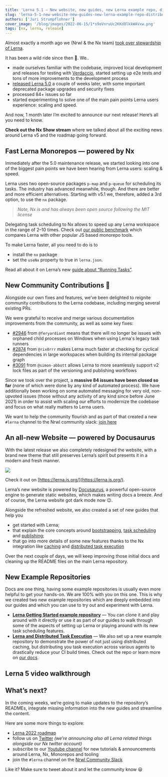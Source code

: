```yaml
---
title: 'Lerna 5.1 — New website, new guides, new Lerna example repo, distributed caching support and speed!'
slug: 'lerna-5-1-new-website-new-guides-new-lerna-example-repo-distributed-caching-support-and-speed'
authors: ['Juri Strumpflohner']
cover_image: '/blog/images/2022-06-15/1*s9oVnruUc2KKd8lkkWAVxw.png'
tags: [nx, lerna, release]
---
```


Almost exactly a month ago we (Nrwl & the Nx team) [took over stewardship of Lerna](https://medium.com/lerna-is-dead-long-live-lerna-61259f97dbd9?sk=60349b9dc0be3ff730ad052c4cf69df3).

It has been a wild ride since then 🤯. We..

- made ourselves familiar with the codebase, improved local development and releases for testing with [Verdaccio](https://verdaccio.org/), started setting up e2e tests and tons of more improvements to the development process
- [released Lerna 5.0](https://github.com/lerna/lerna/releases/tag/v5.0.0) a couple of weeks later, with some important deprecated package upgrades and security fixes
- processed 84+ issues so far
- started experimenting to solve one of the main pain points Lerna users experience: scaling and speed.

And now, 1 month later I’m excited to announce our next release! Here’s all you need to know.

**Check out the Nx Show stream** where we talked about all the exciting news around Lerna v5 and the roadmap going forward.

## Fast Lerna Monorepos — powered by Nx

Immediately after the 5.0 maintenance release, we started looking into one of the biggest pain points we have been hearing from Lerna users: scaling & speed.

Lerna uses two open-source packages `p-map` and `p-queue` for scheduling its tasks. The industry has advanced meanwhile, though. And there are better and more efficient alternatives. Starting with v5.1 we, therefore, added a 3rd option, to use the `nx` package.

> _Note, Nx is and has always been open source following the MIT license_

Delegating task scheduling to Nx allows to speed up any Lerna workspace in the range of 2–10 times. Check out [our public benchmark](https://github.com/vsavkin/large-monorepo) which compares Lerna with other popular JS based monorepo tools.

To make Lerna faster, all you need to do is to

- install the `nx` package
- set the `useNx` property to true in `lerna.json`.

Read all about it on Lerna’s new [guide about “Running Tasks”](https://lerna.js.org/docs/core-concepts/running-tasks).

## New Community Contributions 🙌

Alongside our own fixes and features, we’ve been delighted to reignite community contributions to the Lerna codebase, including merging several existing PRs.

We were grateful to receive and merge various documentation improvements from the community, as well as some key fixes:

- [#2946](https://github.com/lerna/lerna/pull/2946) from `@feryardiant` means that there will no longer be issues with orphaned child processes on Windows when using Lerna's legacy task runners
- [#2874](https://github.com/lerna/lerna/pull/2874) from `@rix0rrr` makes Lerna much faster at checking for cyclical dependencies in large workspaces when building its internal package graph
- [#3091](https://github.com/lerna/lerna/pull/3091) from `@simon-abbott` allows Lerna to more seamlessly support v2 lock files as part of the versioning and publishing workflows

Since we took over the project, a **massive 84 issues have been closed so far** (none of which were done by any kind of automated process). We have additionally been working on some automated messaging for very old, non-upvoted issues (those without any activity of any kind since before June 2021) in order to assist with scaling our efforts to modernize the codebase and focus on what really matters to Lerna users.

We want to help the community flourish and as part of that created a new `#lerna` channel to the Nrwl community slack: [join here](https://go.nrwl.io/join-slack)

## An all-new Website — powered by Docusaurus

With the latest release we also completely redesigned the website, with a brand new theme that still preserves Lerna’s spirit but presents it in a modern and fresh manner.

![](/blog/images/2022-06-15/1*0fty6NE3WI92vROGWMV4Hw.avif)

Check it out on [https://lerna.js.org/](https://lerna.js.org/).

Lerna’s new website is powered by [Docusaurus](https://docusaurus.io/), a powerful open-source engine to generate static websites, which makes writing docs a breeze. And of course, the Lerna website got dark mode now 😉.

Alongside the refreshed website, we also created a set of new guides that help you

- get started with Lerna;
- that explain the core concepts around [bootstrapping](https://lerna.js.org/docs/core-concepts/bootstrapping), [task scheduling](https://lerna.js.org/docs/core-concepts/running-tasks) and [publishing](https://lerna.js.org/docs/core-concepts/versioning-and-publishing);
- that go into more details of some new features thanks to the Nx integration like [caching](https://lerna.js.org/docs/core-concepts/computation-caching) and [distributed task execution](https://lerna.js.org/docs/core-concepts/distributed-task-execution)

Over the next couple of days, we will keep improving those initial docs and cleaning up the README files on the main Lerna repository.

## New Example Repositories

Docs are one thing, having some example repositories is usually even more helpful to get your hands-on. We are 100% with you on this one. This is why we created two new example repositories which are deeply embedded into our guides and which you can use to try out and experiment with Lerna.

- [**Lerna Getting Started example repository**](https://github.com/lerna/getting-started-example) — You can clone it and play around with it directly or use it as part of our guides to walk through some of the aspects of setting up Lerna or playing around with its new task scheduling features.
- [**Lerna and Distributed Task Execution**](https://github.com/vsavkin/lerna-dte) — We also set up a new example repository to demonstrate the power of not just using distributed caching, but distributing you task execution across various agents to drastically reduce your CI build times. Check out the repo or learn more on [our docs](https://lerna.js.org/docs/core-concepts/distributed-task-execution).

## Lerna 5 video walkthrough

## What’s next?

In the coming weeks, we’re going to make updates to the repository’s READMEs, integrate missing information into the new guides and streamline the content.

Here are some more things to explore:

- [Lerna 2022 roadmap](https://github.com/lerna/lerna/discussions/3140)
- follow us on [Twitter](https://twitter.com/nxdevtools) _(we’re announcing also all Lerna related things alongside our Nx twitter account)_
- subscribe to our [Youtube channel](https://www.youtube.com/nrwl_io) for new tutorials & announcements around Lerna, Nx, Monorepos and tooling
- join the `#lerna` channel on the [Nrwl Community Slack](https://go.nrwl.io/join-slack)

Like it? Make sure to tweet about it and let the community know 😃
